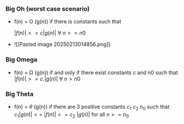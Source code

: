 ### Big Oh (worst case scenario)
- f(n) = O (g(n)) if there is constants such that 

	$|f(n)| <= c|g(n)|\ \forall\ n >= n0$

- ![[Pasted image 20250213014856.png]]

### Big Omega
- f(n) = Ω (g(n)) if and only if there exist constants c and n0 such that
	$| f(n) | >= c. | g(n) | \ \forall \ n > n0$


### Big Theta
- f(n) = $\theta$ (g(n)) if there are 3 positive constants $c_1 \ c_2 \ n_0$ such that
	  $c_1 |g(n)| <= \ |f(n)| <= c_2 \ |g(n)|$ for all $n >= n_0$
	  